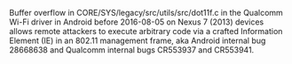 Buffer overflow in CORE/SYS/legacy/src/utils/src/dot11f.c in the Qualcomm Wi-Fi driver in Android before 2016-08-05 on Nexus 7 (2013) devices allows remote attackers to execute arbitrary code via a crafted Information Element (IE) in an 802.11 management frame, aka Android internal bug 28668638 and Qualcomm internal bugs CR553937 and CR553941.